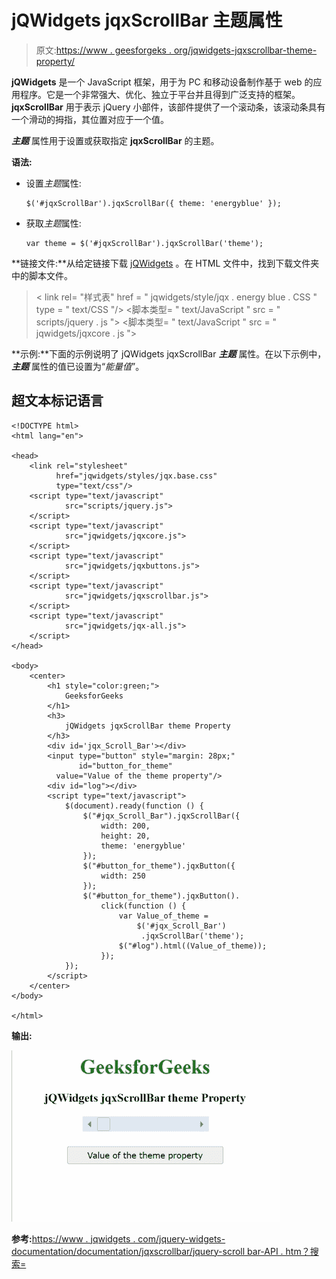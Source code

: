 # jQWidgets jqxScrollBar 主题属性

> 原文:[https://www . geesforgeks . org/jqwidgets-jqxscrollbar-theme-property/](https://www.geeksforgeeks.org/jqwidgets-jqxscrollbar-theme-property/)

**jQWidgets** 是一个 JavaScript 框架，用于为 PC 和移动设备制作基于 web 的应用程序。它是一个非常强大、优化、独立于平台并且得到广泛支持的框架。 **jqxScrollBar** 用于表示 jQuery 小部件，该部件提供了一个滚动条，该滚动条具有一个滑动的拇指，其位置对应于一个值。

***主题*** 属性用于设置或获取指定 **jqxScrollBar** 的主题。

**语法:**

*   设置*主题*属性:

    ```
    $('#jqxScrollBar').jqxScrollBar({ theme: 'energyblue' });
    ```

*   获取*主题*属性:

    ```
    var theme = $('#jqxScrollBar').jqxScrollBar('theme');
    ```

**链接文件:**从给定链接下载 [jQWidgets](https://www.jqwidgets.com/download/) 。在 HTML 文件中，找到下载文件夹中的脚本文件。

> <link rel="”stylesheet”" href="”jqwidgets/styles/jqx.base.css”" type="”text/css”/">
> < link rel= "样式表" href = " jqwidgets/style/jqx . energy blue . CSS " type = " text/CSS "/>
> <脚本类型= " text/JavaScript " src = " scripts/jquery . js "></脚本>
> <脚本类型= " text/JavaScript " src = " jqwidgets/jqxcore . js ">

**示例:**下面的示例说明了 jQWidgets jqxScrollBar ***主题*** 属性。在以下示例中， ***主题*** 属性的值已设置为“*能量值*”。

## 超文本标记语言

```
<!DOCTYPE html>
<html lang="en">

<head>
    <link rel="stylesheet" 
          href="jqwidgets/styles/jqx.base.css"
          type="text/css"/>
    <script type="text/javascript" 
            src="scripts/jquery.js">
    </script>
    <script type="text/javascript" 
            src="jqwidgets/jqxcore.js">
    </script>
    <script type="text/javascript" 
            src="jqwidgets/jqxbuttons.js">
    </script>
    <script type="text/javascript" 
            src="jqwidgets/jqxscrollbar.js">
    </script>
    <script type="text/javascript" 
            src="jqwidgets/jqx-all.js">
    </script>
</head>

<body>
    <center>
        <h1 style="color:green;">
            GeeksforGeeks
        </h1>
        <h3>
            jQWidgets jqxScrollBar theme Property
        </h3>
        <div id='jqx_Scroll_Bar'></div>
        <input type="button" style="margin: 28px;" 
               id="button_for_theme" 
          value="Value of the theme property"/>
        <div id="log"></div>
        <script type="text/javascript">
            $(document).ready(function () {
                $("#jqx_Scroll_Bar").jqxScrollBar({
                    width: 200,
                    height: 20,
                    theme: 'energyblue'
                });
                $("#button_for_theme").jqxButton({
                    width: 250
                });
                $("#button_for_theme").jqxButton().
                    click(function () {
                        var Value_of_theme =
                            $('#jqx_Scroll_Bar')
                             .jqxScrollBar('theme');
                        $("#log").html((Value_of_theme));
                    });
            });
        </script>
    </center>
</body>

</html>
```

**输出:**

![](img/139f602a68807ff743b502dbddb7d214.png)

**参考:**[https://www . jqwidgets . com/jquery-widgets-documentation/documentation/jqxscrollbar/jquery-scroll bar-API . htm？搜索=](https://www.jqwidgets.com/jquery-widgets-documentation/documentation/jqxscrollbar/jquery-scrollbar-api.htm?search=)
